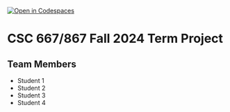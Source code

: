 [![Open in Codespaces](https://classroom.github.com/assets/launch-codespace-2972f46106e565e64193e422d61a12cf1da4916b45550586e14ef0a7c637dd04.svg)](https://classroom.github.com/open-in-codespaces?assignment_repo_id=16619116)
# CSC 667/867 Fall 2024 Term Project

## Team Members

- Student 1
- Student 2
- Student 3
- Student 4
